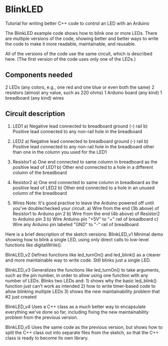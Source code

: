 # BlinkLED
Tutorial for writing better C++ code to control an LED with an Arduino

The BlinkLED example code shows how to blink one or more LEDs.  There are
multiple versions of the code, showing better and better ways to write the
code to make it more readable, maintainable, and reusable.

All of the versions of the code use the same circuit, which is described
here.  (The first version of the code uses only one of the LEDs.)

Components needed
-----------------
   2  LEDs (any colors, e.g., one red and one blue or even both the same) 
   2  resistors (almost any value, such as 220 ohms)
   1  Arduino board (any kind)
   1  breadboard (any kind)
      wires

Circuit description
--------------------
  1) LED1
       a) Negative lead connected to breadboard ground (-) rail
       b) Positive lead connected to any non-rail hole in the breadboard

  2) LED2
       a) Negative lead connected to breadboard ground (-) rail
       b) Positive lead connected to any non-rail hole in the breadboard other
            than one in the column you used for the LED1

  3) Resistor1
       a) One end connected to same column in breadboard as the positive
            lead of LED1
       b) Other end connected to a hole in a different column of the
            breadboard

  4) Resistor2
       a) One end connected to same column in breadboard as the positive
            lead of LED2
       b) Other end connected to a hole in an unused column of the
            breadboard

  5) Wires
       Note: It's good practive to leave the Arduino powered off until you've
             doublechecked your circuit.
       a) Wire from the end (3b above) of Resistor1 to Arduino pin 2
       b) Wire from the end (4b above) of Resistor2 to Arduino pin 3
       b) Wire Arduino pin "+5V" to "+" rail of breadboard
       c) Wire any Arduino pin labeled "GND" to "-" rail of breadboard


Here is a brief description of the sketch versions:
BlinkLED_v1
  Minimal demo showing how to blink a single LED, using only direct calls to
  low-level functions like digitalWrite().

BlinkLED_v2
  Defines functions like led_turnOn() and led_blink() as a clearer and more
  maintainable way to write code. Still blinks just a single LED.

BlinkLED_v3
  Generalizes the functions like led_turnOn() to take arguments, such as the
  pin number, in order to allow using one function with any number of LEDs.
  Blinks two LEDs and:
    1) shows why the basic led_blink() function just can't work as intended
    2) how to write timer-based code to allow blinking multiple LEDs
    3) shows the new maintainability problem that #2 just created

BlinkLED_v4
  Uses a C++ class as a much better way to encapsulate everything we've done
  so far, including fixing the new maintainability problem from the
  previous version.

BlinkLED_v5
  Uses the same code as the previous version, but shows how to split the C++
  class out into separate files from the sketch, so that the C++ class is
  ready to become its own library.
